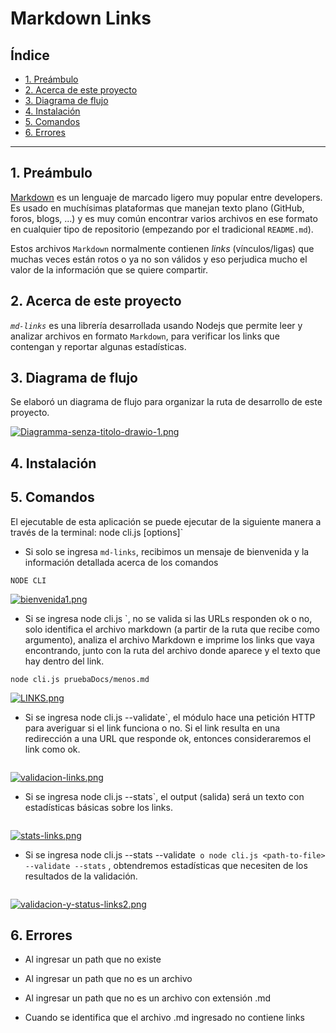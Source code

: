 # Markdown Links

## Índice

* [1. Preámbulo](#1-preámbulo)
* [2. Acerca de este proyecto](#2-acerca-de-este-proyecto)
* [3. Diagrama de flujo](#3-diagrama-de-flujo)
* [4. Instalación](#4-instalación)
* [5. Comandos](#5-comandos)
* [6. Errores](#5-errores)


***

## 1. Preámbulo

[Markdown](https://es.wikipedia.org/wiki/Markdown) es un lenguaje de marcado
ligero muy popular entre developers. Es usado en muchísimas plataformas que
manejan texto plano (GitHub, foros, blogs, ...) y es muy común
encontrar varios archivos en ese formato en cualquier tipo de repositorio
(empezando por el tradicional `README.md`).

Estos archivos `Markdown` normalmente contienen _links_ (vínculos/ligas) que
muchas veces están rotos o ya no son válidos y eso perjudica mucho el valor de
la información que se quiere compartir.

## 2. Acerca de este proyecto

_`md-links`_ es una librería desarrollada usando Nodejs que permite leer y analizar archivos en formato `Markdown`, para verificar los links que contengan y reportar algunas estadísticas.

## 3. Diagrama de flujo
Se elaboró un diagrama de flujo para organizar la ruta de desarrollo de este proyecto.

[![Diagramma-senza-titolo-drawio-1.png](https://i.postimg.cc/gjhcbBCr/Diagramma-senza-titolo-drawio-1.png)](https://postimg.cc/bSzfQLNj)

## 4. Instalación


## 5. Comandos
El ejecutable de esta aplicación se puede ejecutar de la siguiente manera a través de la terminal: 
node cli.js <path-to-file> [options]`

* Si solo se ingresa `md-links`, recibimos un mensaje de bienvenida y la información detallada acerca de los comandos
```
NODE CLI
```
[![bienvenida1.png](https://i.postimg.cc/gJn0cKXF/bienvenida1.png)](https://postimg.cc/1n1SJwrJ)

* Si se ingresa node cli.js <path-to-file>`, no se valida si las URLs responden ok o no, solo identifica el archivo markdown (a partir de la ruta que recibe como argumento), analiza el archivo Markdown e imprime los links que vaya encontrando, junto con la ruta del archivo donde aparece y el texto que hay dentro del link.

```
node cli.js pruebaDocs/menos.md 
```
[![LINKS.png](https://i.postimg.cc/pX4sGcZ3/LINKS.png)](https://postimg.cc/9rPPzpsB)

* Si se ingresa node cli.js <path-to-file> --validate`, el módulo hace una petición HTTP para averiguar si el link funciona o no. Si el link resulta en una redirección a una URL que responde ok, entonces consideraremos el link como ok.

```node cli.js pruebaDocs/menos.md --validate
```
[![validacion-links.png](https://i.postimg.cc/fLfP17Lm/validacion-links.png)](https://postimg.cc/MMXtQQ1p)
* Si se ingresa node cli.js <path-to-file> --stats`, el output (salida) será un texto con estadísticas básicas sobre los links.
```node cli.js pruebaDocs/menos.md --stats
```
[![stats-links.png](https://i.postimg.cc/fT9cLzcg/stats-links.png)](https://postimg.cc/yk7gpzrF)
* Si se ingresa node cli.js <path-to-file> --stats --validate` o node cli.js <path-to-file> --validate --stats` , obtendremos estadísticas que necesiten de los resultados de la validación.
```node cli.js pruebaDocs/menos.md --validate --stats
```
[![validacion-y-status-links2.png](https://i.postimg.cc/7Z4B7sN4/validacion-y-status-links2.png)](https://postimg.cc/w7WcYkP4)

## 6. Errores 

* Al ingresar un path que no existe


* Al ingresar un path que no es un archivo


* Al ingresar un path que no es un archivo con extensión .md


* Cuando se identifica que el archivo .md ingresado no contiene links




